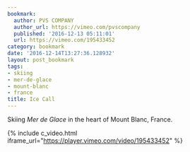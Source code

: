```yaml
---
bookmark:
  author: PVS COMPANY
  author_url: https://vimeo.com/pvscompany
  published: '2016-12-13 05:11:01'
  url: https://vimeo.com/195433452
category: bookmark
date: '2016-12-14T13:27:36.128932'
layout: post_bookmark
tags:
- skiing
- mer-de-glace
- mount-blanc
- france
title: Ice Call
---
```


Skiing _Mer de Glace_ in the heart of Mount Blanc, France.

{% include c_video.html iframe_url="https://player.vimeo.com/video/195433452" %}
